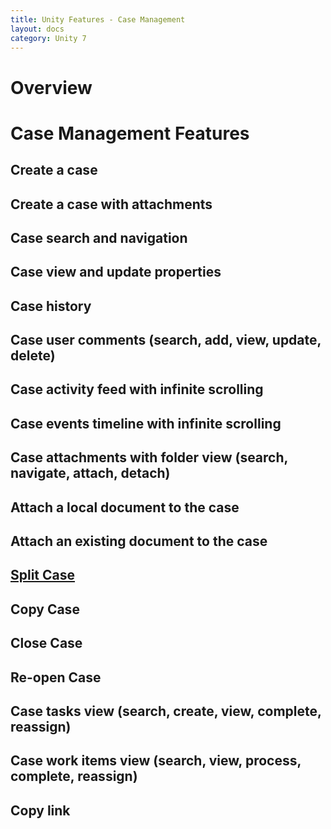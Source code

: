 ```yaml
---
title: Unity Features - Case Management
layout: docs
category: Unity 7
---
```

# Overview

# Case Management Features

## Create a case
## Create a case with attachments 
## Case search and navigation
## Case view and update properties 
## Case history
## Case user comments (search, add, view, update, delete) 
## Case activity feed with infinite scrolling
## Case events timeline with infinite scrolling
## Case attachments with folder view (search, navigate, attach, detach) 
## Attach a local document to the case
## Attach an existing document to the case 
## [Split Case](case-management/split-case.md)
## Copy Case
## Close Case 
## Re-open Case 
## Case tasks view (search, create, view, complete, reassign) 
## Case work items view (search, view, process, complete, reassign) 
## Copy link
